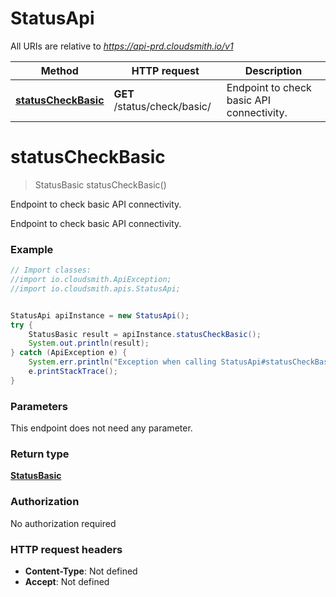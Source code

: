 # StatusApi

All URIs are relative to *https://api-prd.cloudsmith.io/v1*

Method | HTTP request | Description
------------- | ------------- | -------------
[**statusCheckBasic**](StatusApi.md#statusCheckBasic) | **GET** /status/check/basic/ | Endpoint to check basic API connectivity.


<a name="statusCheckBasic"></a>
# **statusCheckBasic**
> StatusBasic statusCheckBasic()

Endpoint to check basic API connectivity.

Endpoint to check basic API connectivity.

### Example
```java
// Import classes:
//import io.cloudsmith.ApiException;
//import io.cloudsmith.apis.StatusApi;


StatusApi apiInstance = new StatusApi();
try {
    StatusBasic result = apiInstance.statusCheckBasic();
    System.out.println(result);
} catch (ApiException e) {
    System.err.println("Exception when calling StatusApi#statusCheckBasic");
    e.printStackTrace();
}
```

### Parameters
This endpoint does not need any parameter.

### Return type

[**StatusBasic**](StatusBasic.md)

### Authorization

No authorization required

### HTTP request headers

 - **Content-Type**: Not defined
 - **Accept**: Not defined

